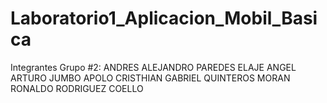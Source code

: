 # Laboratorio1_Aplicacion_Mobil_Basica
 Integrantes Grupo #2:
  ANDRES ALEJANDRO PAREDES ELAJE
  ANGEL ARTURO JUMBO APOLO
  CRISTHIAN GABRIEL QUINTEROS MORAN
  RONALDO RODRIGUEZ COELLO
